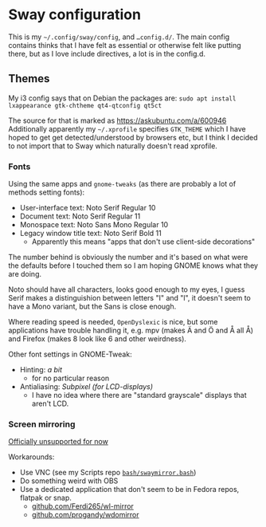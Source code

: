 # Sway configuration

This is my `~/.config/sway/config`, and `…config.d/`. The main config contains
thinks that I have felt as essential or otherwise felt like putting there,
but as I love include directives, a lot is in the config.d.

## Themes

My i3 config says that on Debian the packages are: 
`sudo apt install lxappearance gtk-chtheme qt4-qtconfig qt5ct`

The source for that is marked as https://askubuntu.com/a/600946
Additionally apparently my `~/.xprofile` specifies `GTK_THEME` which 
I have hoped to get get detected/understood by browsers etc, but I think
I decided to not import that to Sway which naturally doesn't read xprofile.

### Fonts

Using the same apps and `gnome-tweaks` (as there are probably a lot of
methods setting fonts):

* User-interface text: Noto Serif Regular 10
* Document text: Noto Serif Regular 11
* Monospace text: Noto Sans Mono Regular 10
* Legacy window title text: Noto Serif Bold 11
  * Apparently this means "apps that don't use client-side decorations"

The number behind is obviously the number and it's based on what were the
defaults before I touched them so I am hoping GNOME knows what they are
doing.

Noto should have all characters, looks good enough to my eyes, I guess Serif
makes a distinguishion between letters "I" and "l", it doesn't seem to have
a Mono variant, but the Sans is close enough.

Where reading speed is needed, `OpenDyslexic` is nice, but some applications
have trouble handling it, e.g. mpv (makes Ä and Ö and Å all Å) and Firefox
(makes 8 look like 6 and other weirdness).

Other font settings in GNOME-Tweak:

* Hinting: *a bit*
  * for no particular reason
* Antialiasing: *Subpixel (for LCD-displays)*
  * I have no idea where there are "standard grayscale" displays that aren't
    LCD.

### Screen mirroring

[Officially unsupported for now]()

Workarounds:

* Use VNC (see my Scripts repo [`bash/swaymirror.bash`](https://gitea.blesmrt.net/mikaela/scripts/src/branch/master/bash/swaymirror.bash))
* Do something weird with OBS
* Use a dedicated application that don't seem to be in Fedora repos, flatpak
  or snap.
  * [github.com/Ferdi265/wl-mirror](https://github.com/Ferdi265/wl-mirror)
  * [github.com/progandy/wdomirror](https://github.com/progandy/wdomirror)

